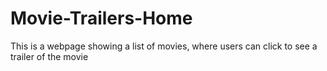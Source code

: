 # Movie-Trailers-Home
This is a webpage showing a list of movies, where users can click to  see a trailer of the 
movie
